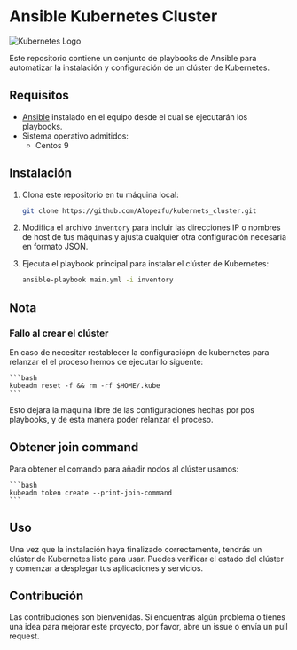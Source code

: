 # Ansible Kubernetes Cluster
![Kubernetes Logo](https://upload.wikimedia.org/wikipedia/commons/thumb/3/39/Kubernetes_logo_without_workmark.svg/200px-Kubernetes_logo_without_workmark.svg.png)

Este repositorio contiene un conjunto de playbooks de Ansible para automatizar la instalación y configuración de un clúster de Kubernetes.

## Requisitos

- [Ansible](https://www.ansible.com/) instalado en el equipo desde el cual se ejecutarán los playbooks.
- Sistema operativo admitidos:
    - Centos 9

## Instalación

1. Clona este repositorio en tu máquina local:

    ```bash
    git clone https://github.com/Alopezfu/kubernets_cluster.git
    ```

2. Modifica el archivo `inventory` para incluir las direcciones IP o nombres de host de tus máquinas y ajusta cualquier otra configuración necesaria en formato JSON.

3. Ejecuta el playbook principal para instalar el clúster de Kubernetes:

    ```bash
    ansible-playbook main.yml -i inventory
    ```

## Nota
### Fallo al crear el clúster
En caso de necesitar restablecer la configuraciópn de kubernetes para relanzar el el proceso hemos de ejecutar lo siguente:

    ```bash
    kubeadm reset -f && rm -rf $HOME/.kube
    ```
    
Esto dejara la maquina libre de las configuraciones hechas por pos playbooks, y de esta manera poder relanzar el proceso.

## Obtener join command
Para obtener el comando para añadir nodos al clúster usamos:

    ```bash
    kubeadm token create --print-join-command
    ```

## Uso

Una vez que la instalación haya finalizado correctamente, tendrás un clúster de Kubernetes listo para usar. Puedes verificar el estado del clúster y comenzar a desplegar tus aplicaciones y servicios.

## Contribución

Las contribuciones son bienvenidas. Si encuentras algún problema o tienes una idea para mejorar este proyecto, por favor, abre un issue o envía un pull request.